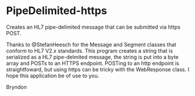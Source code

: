 # PipeDelimited-https
Creates an HL7 pipe-delimited message that can be submitted via https POST.

Thanks to @StefanHeesch for the Message and Segment classes that conform to HL7 V2.x standards.
This program creates a string that is serialized as a HL7 pipe-delmited message, the string is put into a byte array and POSTs to an HTTPS endpoint.
POSTing to an http endpoint is straightfoward, but using https can be tricky with the WebResponse class. 
I hope this application be of use to you.

Bryndon
